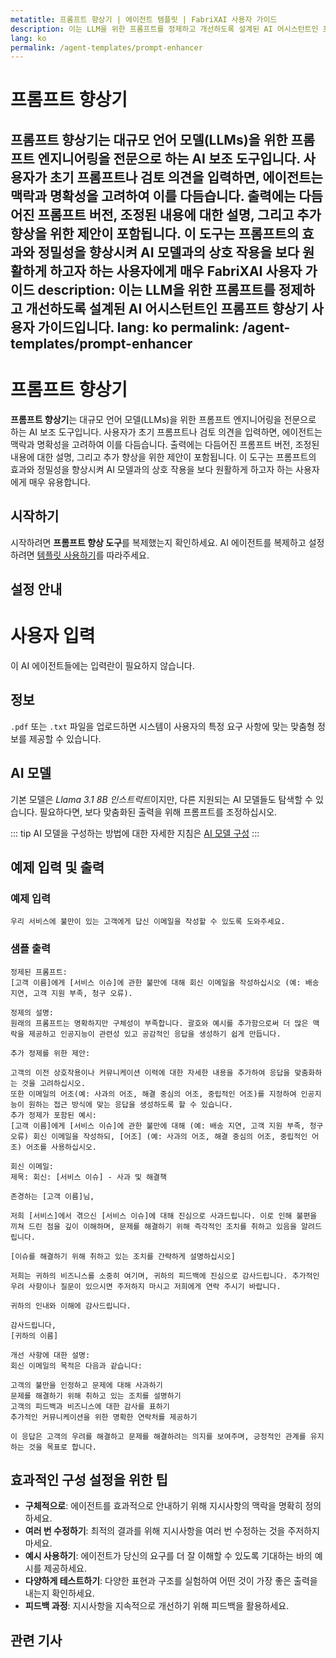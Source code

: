 ```yaml
---
metatitle: 프롬프트 향상기 | 에이전트 템플릿 | FabriXAI 사용자 가이드
description: 이는 LLM을 위한 프롬프트를 정제하고 개선하도록 설계된 AI 어시스턴트인 프롬프트 향상기 사용자 가이드입니다.
lang: ko
permalink: /agent-templates/prompt-enhancer
---
```


# 프롬프트 향상기

**프롬프트 향상기**는 대규모 언어 모델(LLMs)을 위한 프롬프트 엔지니어링을 전문으로 하는 AI 보조 도구입니다. 사용자가 초기 프롬프트나 검토 의견을 입력하면, 에이전트는 맥락과 명확성을 고려하여 이를 다듬습니다. 출력에는 다듬어진 프롬프트 버전, 조정된 내용에 대한 설명, 그리고 추가 향상을 위한 제안이 포함됩니다. 이 도구는 프롬프트의 효과와 정밀성을 향상시켜 AI 모델과의 상호 작용을 보다 원활하게 하고자 하는 사용자에게 매우 FabriXAI 사용자 가이드
description: 이는 LLM을 위한 프롬프트를 정제하고 개선하도록 설계된 AI 어시스턴트인 프롬프트 향상기 사용자 가이드입니다.
lang: ko
permalink: /agent-templates/prompt-enhancer
---

# 프롬프트 향상기

**프롬프트 향상기**는 대규모 언어 모델(LLMs)을 위한 프롬프트 엔지니어링을 전문으로 하는 AI 보조 도구입니다. 사용자가 초기 프롬프트나 검토 의견을 입력하면, 에이전트는 맥락과 명확성을 고려하여 이를 다듬습니다. 출력에는 다듬어진 프롬프트 버전, 조정된 내용에 대한 설명, 그리고 추가 향상을 위한 제안이 포함됩니다. 이 도구는 프롬프트의 효과와 정밀성을 향상시켜 AI 모델과의 상호 작용을 보다 원활하게 하고자 하는 사용자에게 매우 유용합니다.

## 시작하기

시작하려면 **프롬프트 향상 도구**를 복제했는지 확인하세요. AI 에이전트를 복제하고 설정하려면 [템플릿 사용하기](/en-us/create-from-templates/)를 따라주세요.


## 설정 안내

# 사용자 입력

이 AI 에이전트들에는 입력란이 필요하지 않습니다.

## 정보

`.pdf` 또는 `.txt` 파일을 업로드하면 시스템이 사용자의 특정 요구 사항에 맞는 맞춤형 정보를 제공할 수 있습니다.

## AI 모델

기본 모델은 *Llama 3.1 8B 인스트럭트*이지만, 다른 지원되는 AI 모델들도 탐색할 수 있습니다. 필요하다면, 보다 맞춤화된 출력을 위해 프롬프트를 조정하십시오.

::: tip
AI 모델을 구성하는 방법에 대한 자세한 지침은 [AI 모델 구성](/en-us/configure-ai-agent/)
:::


## 예제 입력 및 출력

### 예제 입력

```
우리 서비스에 불만이 있는 고객에게 답신 이메일을 작성할 수 있도록 도와주세요.
```

### 샘플 출력

````
정제된 프롬프트:
[고객 이름]에게 [서비스 이슈]에 관한 불만에 대해 회신 이메일을 작성하십시오 (예: 배송 지연, 고객 지원 부족, 청구 오류).

정제의 설명:
원래의 프롬프트는 명확하지만 구체성이 부족합니다. 괄호와 예시를 추가함으로써 더 많은 맥락을 제공하고 인공지능이 관련성 있고 공감적인 응답을 생성하기 쉽게 만듭니다.

추가 정제를 위한 제안:

고객의 이전 상호작용이나 커뮤니케이션 이력에 대한 자세한 내용을 추가하여 응답을 맞춤화하는 것을 고려하십시오.
또한 이메일의 어조(예: 사과의 어조, 해결 중심의 어조, 중립적인 어조)를 지정하여 인공지능이 원하는 접근 방식에 맞는 응답을 생성하도록 할 수 있습니다.
추가 정제가 포함된 예시:
[고객 이름]에게 [서비스 이슈]에 관한 불만에 대해 (예: 배송 지연, 고객 지원 부족, 청구 오류) 회신 이메일을 작성하되, [어조] (예: 사과의 어조, 해결 중심의 어조, 중립적인 어조) 어조를 사용하십시오.

회신 이메일:
제목: 회신: [서비스 이슈] - 사과 및 해결책

존경하는 [고객 이름]님,

저희 [서비스]에서 겪으신 [서비스 이슈]에 대해 진심으로 사과드립니다. 이로 인해 불편을 끼쳐 드린 점을 깊이 이해하며, 문제를 해결하기 위해 즉각적인 조치를 취하고 있음을 알려드립니다.

[이슈를 해결하기 위해 취하고 있는 조치를 간략하게 설명하십시오]

저희는 귀하의 비즈니스를 소중히 여기며, 귀하의 피드백에 진심으로 감사드립니다. 추가적인 우려 사항이나 질문이 있으시면 주저하지 마시고 저희에게 연락 주시기 바랍니다.

귀하의 인내와 이해에 감사드립니다.

감사드립니다,
[귀하의 이름]

개선 사항에 대한 설명:
회신 이메일의 목적은 다음과 같습니다:

고객의 불만을 인정하고 문제에 대해 사과하기
문제를 해결하기 위해 취하고 있는 조치를 설명하기
고객의 피드백과 비즈니스에 대한 감사를 표하기
추가적인 커뮤니케이션을 위한 명확한 연락처를 제공하기

이 응답은 고객의 우려를 해결하고 문제를 해결하려는 의지를 보여주며, 긍정적인 관계를 유지하는 것을 목표로 합니다.
````


## 효과적인 구성 설정을 위한 팁

- **구체적으로**: 에이전트를 효과적으로 안내하기 위해 지시사항의 맥락을 명확히 정의하세요.
- **여러 번 수정하기**: 최적의 결과를 위해 지시사항을 여러 번 수정하는 것을 주저하지 마세요.
- **예시 사용하기**: 에이전트가 당신의 요구를 더 잘 이해할 수 있도록 기대하는 바의 예시를 제공하세요.
- **다양하게 테스트하기**: 다양한 표현과 구조를 실험하여 어떤 것이 가장 좋은 출력을 내는지 확인하세요.
- **피드백 과정**: 지시사항을 지속적으로 개선하기 위해 피드백을 활용하세요.


## 관련 기사
